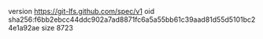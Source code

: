 version https://git-lfs.github.com/spec/v1
oid sha256:f6bb2ebcc44ddc902a7ad8871fc6a5a55bb61c39aad81d55d5101bc24e1a92ae
size 8723
